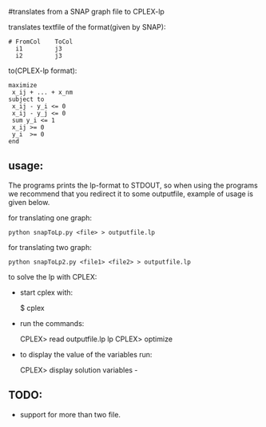 #translates from a SNAP graph file to CPLEX-lp

translates textfile of the format(given by SNAP):

    # FromCol    ToCol
      i1         j3
      i2         j3

to(CPLEX-lp format):

    maximize 
     x_ij + ... + x_nm
    subject to
     x_ij - y_i <= 0
     x_ij - y_j <= 0
     sum y_i <= 1
     x_ij >= 0
     y_i  >= 0
    end

## usage:

The programs prints the lp-format to STDOUT, so when using the programs we recommend that you redirect it to some outputfile, example of usage is given below.

for translating one graph:

    python snapToLp.py <file> > outputfile.lp

for translating two graph:

    python snapToLp2.py <file1> <file2> > outputfile.lp

to solve the lp with CPLEX:

* start cplex with: 


    $ cplex

* run the commands:


    CPLEX> read outputfile.lp lp
    CPLEX> optimize

* to display the value of the variables run:


    CPLEX> display solution variables -

## TODO:

* support for more than two file.
